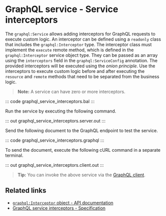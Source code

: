 # GraphQL service - Service interceptors

The `graphql:Service` allows adding interceptors for GraphQL requests to execute custom logic. An interceptor can be defined using a `readonly` class that includes the `graphql:Interceptor` type. The interceptor class must implement the `execute` remote method, which is defined in the `graphql:Interceptor` service object type. They can be passed as an array using the `interceptors` field in the `graphql:ServiceConfig` annotation. The provided interceptors will be executed using the _onion principle_. Use the interceptors to execute custom logic before and after executing the `resource` and `remote` methods that need to be separated from the business logic.

>**Note:** A service can have zero or more interceptors.

::: code graphql_service_interceptors.bal :::

Run the service by executing the following command.

::: out graphql_service_interceptors.server.out :::

Send the following document to the GraphQL endpoint to test the service.

::: code graphql_service_interceptors.graphql :::

To send the document, execute the following cURL command in a separate terminal.

::: out graphql_service_interceptors.client.out :::

>**Tip:** You can invoke the above service via the [GraphQL client](/learn/by-example/graphql-client-query-endpoint/).

## Related links
- [`graphql:Interceptor` object - API documentation](https://lib.ballerina.io/ballerina/graphql/latest#Interceptor)
- [GraphQL service interceptors - Specification](/spec/graphql/#10331-service-interceptors)
